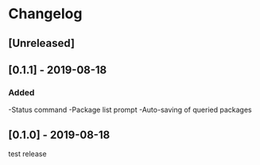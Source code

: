 # Changelog

## [Unreleased]

## [0.1.1] - 2019-08-18

### Added

-Status command
-Package list prompt
-Auto-saving of queried packages

## [0.1.0] - 2019-08-18

test release
